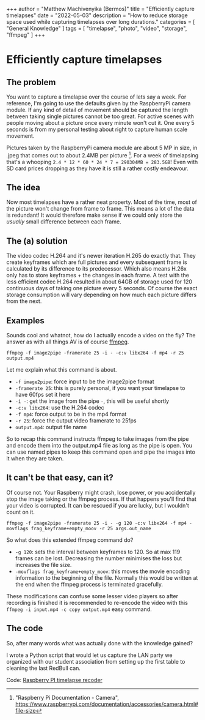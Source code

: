 +++
author = "Matthew Machivenyika (Bermos)"
title = "Efficiently capture timelapses"
date = "2022-05-03"
description = "How to reduce storage space used while capturing timelapses over long durations."
categories = [
    "General Knowledge"
]
tags = [
    "timelapse",
    "photo",
    "video",
    "storage",
    "ffmpeg"
]
+++

# Efficiently capture timelapses

## The problem

You want to capture a timelapse over the course of lets say a week.
For reference, I'm going to use the defaults given by the RaspberryPi camera module.
If any kind of detail of movement should be captured the length between taking single pictures cannot be too great.
For active scenes with people moving about a picture once every minute won't cut it.
One every 5 seconds is from my personal testing about right to capture human scale movement.

Pictures taken by the RaspberryPi camera module are about 5 MP in size, in .jpeg that comes out to about 2.4MB per picture [^1].
For a week of timelapsing that's a whooping `2.4 * 12 * 60 * 24 * 7 = 290304MB = 283.5GB`! Even with SD card prices
dropping as they have it is still a rather costly endeavour.
[^1]: "Raspberry Pi Documentation - Camera", https://www.raspberrypi.com/documentation/accessories/camera.html#file-size


## The idea

Now most timelapses have a rather neat property. Most of the time, most of the picture won't change from frame to frame.
This means a lot of the data is redundant! It would therefore make sense if we could only store the *usually* small
difference between each frame.


## The (a) solution

The video codec H.264 and it's newer iteration H.265 do exactly that. They create keyframes which are full pictures and
every subsequent frame is calculated by its difference to its predecessor. Which also means H.26x only has to store
keyframes + the changes in each frame. A test with the less efficient codec H.264 resulted in about 64GB of storage
used for 120 continuous days of taking one picture every 5 seconds. Of course the exact storage consumption will vary
depending on how much each picture differs from the next.


## Examples

Sounds cool and whatnot, how do I actually encode a video on the fly?
The answer as with all things AV is of course [ffmpeg](https://www.ffmpeg.org/).

`ffmpeg -f image2pipe -framerate 25 -i - -c:v libx264 -f mp4 -r 25 output.mp4`

Let me explain what this command is about.
- `-f image2pipe`: force input to be the image2pipe format
- `-framerate 25`: this is purely personal, if you want your timelapse to have 60fps set it here
- `-i -`: get the image from the pipe `-`, this will be useful shortly
- `-c:v libx264`: use the H.264 codec
- `-f mp4`: force output to be in the mp4 format
- `-r 25`: force the output video framerate to 25fps
- `output.mp4`: output file name

So to recap this command instructs ffmpeg to take images from the pipe and
encode them into the output.mp4 file as long as the pipe is open.
You can use named pipes to keep this command open and pipe the images into it when they are taken.


## It can't be that easy, can it?

Of course not. Your Raspberry might crash, lose power, or you accidentally stop the image
taking or the ffmpeg process. If that happens you'll find that your video is corrupted.
It can be rescued if you are lucky, but I wouldn't count on it.

`ffmpeg -f image2pipe -framerate 25 -i - -g 120 -c:v libx264 -f mp4 -movflags frag_keyframe+empty_moov -r 25 args.out_name`

So what does this extended ffmpeg command do?
- `-g 120`: sets the interval between keyframes to 120. So at max 119 frames can be lost. Decreasing the number minimises the loss but increases the file size.
- `-movflags frag_keyframe+empty_moov`: this moves the movie encoding information to the beginning of the file. Normally this would be written at the end when
  the ffmpeg process is terminated gracefully.

These modifications can confuse some lesser video players so after recording is finished it
is recommended to re-encode the video with this `ffmpeg -i input.mp4 -c copy output.mp4` easy
command.

## The code

So, after many words what was actually done with the knowledge gained?

I wrote a Python script that would let us capture the LAN party we organized with our student
association from setting up the first table to cleaning the last RedBull can.

Code: [Raspberry PI timelapse recoder](https://github.com/VSETH-GECO/PiCam)